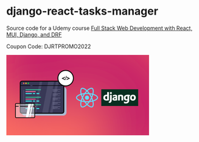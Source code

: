 # django-react-tasks-manager

Source code for a Udemy course [Full Stack Web Development with React, MUI, Django, and DRF](https://www.udemy.com/course/full-stack-web-development-with-react-mui-django-and-drf/?couponCode=DJRTPROMO2022)

Coupon Code: DJRTPROMO2022

<img src="./preview.png" width="375" height="211" />

<br />

